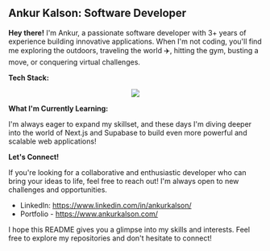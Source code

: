 ## Ankur Kalson: Software Developer ‍

**Hey there!**  I'm Ankur, a passionate software developer with 3+ years of experience building innovative applications. When I'm not coding, you'll find me exploring the outdoors, traveling the world ✈️, hitting the gym, busting a move, or conquering virtual challenges.

**Tech Stack:**

<p align="center">
  <a href="https://skillicons.dev">
    <img src="https://skillicons.dev/icons?i=git,kubernetes,docker,c,vim" />
  </a>
</p>

**What I'm Currently Learning:**

I'm always eager to expand my skillset, and these days I'm diving deeper into the world of Next.js and Supabase to build even more powerful and scalable web applications! 

**Let's Connect!**

If you're looking for a collaborative and enthusiastic developer who can bring your ideas to life, feel free to reach out! I'm always open to new challenges and opportunities.

*  LinkedIn: https://www.linkedin.com/in/ankurkalson/
*  Portfolio - https://www.ankurkalson.com/

I hope this README gives you a glimpse into my skills and interests. Feel free to explore my repositories and don't hesitate to connect! 

